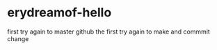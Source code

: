 # erydreamof-hello
first try again to master github 
the first try again to make and commmit change
